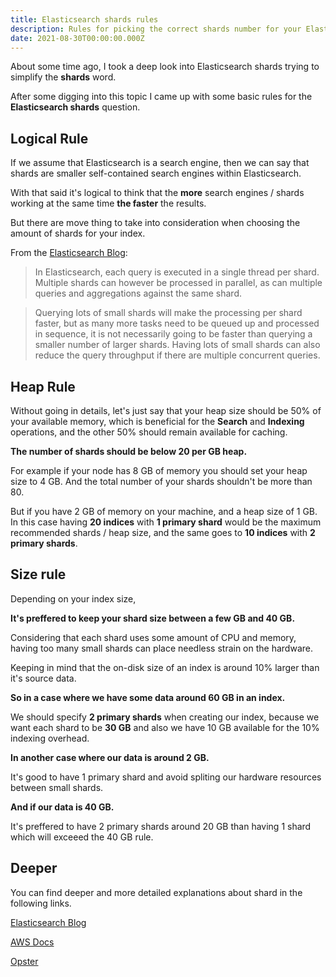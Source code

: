 ```yaml
---
title: Elasticsearch shards rules
description: Rules for picking the correct shards number for your Elasticsearch indices.
date: 2021-08-30T00:00:00.000Z
---
```


About some time ago, I took a deep look into Elasticsearch shards trying to simplify
the **shards** word. 

After some digging into this topic I came up with some basic
rules for the **Elasticsearch shards** question.

## Logical Rule 

If we assume that Elasticsearch is a search engine, then we can say that shards are smaller
self-contained search engines within Elasticsearch.

With that said it's logical to think that the **more** search engines / shards working at the same time **the faster** the results.

But there are move thing to take into consideration when choosing the amount of shards for your index.

From the [Elasticsearch Blog](https://www.elastic.co/blog/how-many-shards-should-i-have-in-my-elasticsearch-cluster):
>In Elasticsearch, each query is executed in a single thread per shard. Multiple shards can however be processed in parallel, as can multiple queries and aggregations against the same shard.

> Querying lots of small shards will make the processing per shard faster, but as many more tasks need to be queued up and processed in sequence, it is not necessarily going to be faster than querying a smaller number of larger shards. Having lots of small shards can also reduce the query throughput if there are multiple concurrent queries.

## Heap Rule

Without going in details, let's just say that your heap size should be 50% of your available memory,
which is beneficial for the **Search** and **Indexing** operations, and the other 50% should remain available
for caching.

**The number of shards should be below 20 per GB heap.**

For example if your node has 8 GB of memory you should set your heap size to 4 GB. And the total number
of your shards shouldn't be more than 80. 

But if you have 2 GB of memory on your machine, and a heap size of 1 GB.
In this case having **20 indices** with **1 primary shard** would be the maximum recommended shards / heap size, and the same goes to **10 indices** with **2 primary shards**. 

## Size rule 

Depending on your index size,

**It's preffered to keep your shard size between a few GB and 40 GB.**

Considering that each shard uses some amount of CPU and memory, having too many small shards can place needless
strain on the hardware. 

Keeping in mind that the on-disk size of an index is around 10% larger than it's source data.

**So in a case where we have some data around 60 GB in an index.**

  We should specify **2 primary shards** when creating our index, because we want each shard to be
  **30 GB** and also we have 10 GB available for the 10% indexing overhead.


**In another case where our data is around 2 GB.**
  
  It's good to have 1 primary shard and avoid spliting our hardware resources between small shards.


**And if our data is 40 GB.**

  It's preffered to have 2 primary shards around 20 GB than having 1 shard which will exceeed the 40 GB rule.

## Deeper

You can find deeper and more detailed explanations about shard in the following links.

[Elasticsearch Blog](https://www.elastic.co/blog/how-many-shards-should-i-have-in-my-elasticsearch-cluster)

[AWS Docs](https://docs.aws.amazon.com/elasticsearch-service/latest/developerguide/sizing-domains.html)

[Opster](https://opster.com/elasticsearch-glossary/elasticsearch-heap-size-usage/)